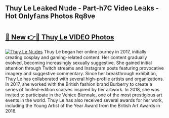## Thuy Le Le𝚊ked N𝚞de - Part-h7C Video Le𝚊ks - Hot Onlyf𝚊ns Photos Rq8ve

# <h2><a href="http://ac24875.deff.icu/?id=Thuy+Le">🔗 New 👉🔴 Thuy Le VIDEO Photos</a></h2>

[![Thuy Le N𝚞des](https://i.imgur.com/rIISA9y.gif)](http://ac24875.deff.icu/?id=Thuy+Le)
Thuy Le began her online journey in 2017, initially creating cosplay and gaming-related content. Her content gradually evolved, becoming increasingly sexually suggestive. She gained initial attention through Twitch streams and Instagram posts featuring provocative imagery and suggestive commentary. Since her breakthrough exhibition, Thuy Le has collaborated with several high-profile artists and organizations. In 2017, she worked with the British fashion brand Burberry to create a series of limited-edition scarves inspired by her artwork. In 2018, she was invited to participate in the Venice Biennale, one of the most prestigious art events in the world. Thuy Le has also received several awards for her work, including the Young Artist of the Year Award from the British Art Awards in 2016.
